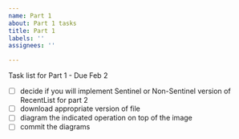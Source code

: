 ```yaml
---
name: Part 1
about: Part 1 tasks
title: Part 1
labels: ''
assignees: ''

---
```


Task list for Part 1 - Due Feb 2

- [ ] decide if you will implement Sentinel or Non-Sentinel version of RecentList for part 2
- [ ] download appropriate version of file
- [ ] diagram the indicated operation on top of the image
- [ ] commit the diagrams
